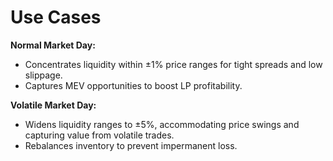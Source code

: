 # Use Cases

**Normal Market Day:**

* Concentrates liquidity within ±1% price ranges for tight spreads and low slippage.
* Captures MEV opportunities to boost LP profitability.

**Volatile Market Day:**

* Widens liquidity ranges to ±5%, accommodating price swings and capturing value from volatile trades.
* Rebalances inventory to prevent impermanent loss.
